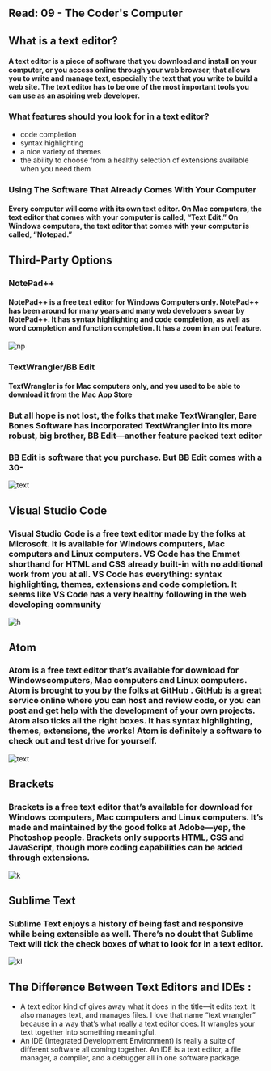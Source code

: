 ## Read: 09 - The Coder's Computer

## What is a text editor?

#### A text editor is a piece of software that you download and install on your computer, or you access online through your web browser, that allows you to write and manage text, especially the text that you write to build a web site. The text editor has to be one of the most important tools you can use as an aspiring web developer.

### What features should you look for in a text editor?
* code completion
* syntax highlighting
* a nice variety of themes
* the ability to choose from a healthy selection of extensions available when you need them

### Using The Software That Already Comes With Your Computer
#### Every computer will come with its own text editor. On Mac computers, the text editor that comes with your computer is called, “Text Edit.” On Windows computers, the text editor that comes with your computer is called, “Notepad.”

## Third-Party Options
### NotePad++
#### NotePad++ is a free text editor for Windows Computers only. NotePad++ has been around for many years and many web developers swear by NotePad++. It has syntax highlighting and code completion, as well as word completion and function completion. It has a zoom in an out feature.


![np](https://getinto-pc.com/wp-content/uploads/2020/06/notelogo-1.png)

### TextWrangler/BB Edit
#### TextWrangler is for Mac computers only, and you used to be able to download it from the Mac App Store
### But all hope is not lost, the folks that make TextWrangler, Bare Bones Software has incorporated TextWrangler into its more robust, big brother, BB Edit—another feature packed text editor
### BB Edit is software that you purchase. But BB Edit comes with a 30-


![text](https://3.bp.blogspot.com/-V_XUIo-_dzI/V2fwLKUYwGI/AAAAAAAAAeE/zdFHnXCF37cRzWtd9lDSTO-64ipPlvxGwCLcB/s1600/textwrangler-logo.png)


## Visual Studio Code
### Visual Studio Code is a free text editor made by the folks at Microsoft. It is available for Windows computers, Mac computers and Linux computers. VS Code has the Emmet shorthand for HTML and CSS already built-in with no additional work from you at all. VS Code has everything: syntax highlighting, themes, extensions and code completion. It seems like VS Code has a very healthy following in the web developing community
![h](https://blog.cloudanalogy.com/wp-content/uploads/2020/03/vsc-01.jpg)

## Atom
### Atom is a free text editor that’s available for download for Windowscomputers, Mac computers and Linux computers. Atom is brought to you by the folks at GitHub . GitHub is a great service online where you can host and review code, or you can post and get help with the development of your own projects. Atom also ticks all the right boxes. It has syntax highlighting, themes, extensions, the works! Atom is definitely a software to check out and test drive for yourself.


![text](https://www.nicepng.com/png/detail/640-6407939_disable-remove-trailing-whitespace-defaults-in-atom-atom.png)

## Brackets
### Brackets is a free text editor that’s available for download for Windows computers, Mac computers and Linux computers. It’s made and maintained by the good folks at Adobe—yep, the Photoshop people. Brackets only supports HTML, CSS and JavaScript, though more coding capabilities can be added through extensions.
![k](https://www.downloadprogramsline.com/wp-content/uploads/2018/03/%D8%AA%D8%AD%D9%85%D9%8A%D9%84-%D8%A8%D8%B1%D9%86%D8%A7%D9%85%D8%AC-Brackets-%D8%A7%D8%AE%D8%B1-%D8%A7%D8%B5%D8%AF%D8%A7%D8%B1-%D9%85%D8%AC%D8%A7%D9%86%D8%A7%D9%8B-2018.jpg)

## Sublime Text
###  Sublime Text enjoys a history of being fast and responsive while being extensible as well. There’s no doubt that Sublime Text will tick the check boxes of what to look for in a text editor.

![kl](https://www.sublimetext.com/images/og.png)

## The Difference Between Text Editors and IDEs :
* A text editor kind of gives away what it does in the title—it edits text. It also manages text, and manages files. I love that name “text wrangler” because in a way that’s what really a text editor does. It wrangles your text together into something meaningful.
* An IDE (Integrated Development Environment) is really a suite of different software all coming together. An IDE is a text editor, a file manager, a compiler, and a debugger all in one software package.

